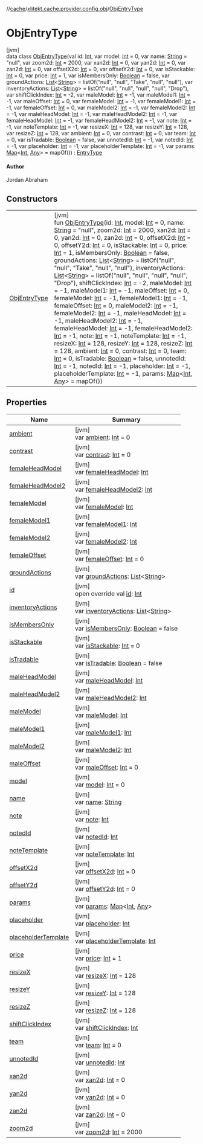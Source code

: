 //[cache](../../../index.md)/[xlitekt.cache.provider.config.obj](../index.md)/[ObjEntryType](index.md)

# ObjEntryType

[jvm]\
data class [ObjEntryType](index.md)(val id: [Int](https://kotlinlang.org/api/latest/jvm/stdlib/kotlin/-int/index.html), var model: [Int](https://kotlinlang.org/api/latest/jvm/stdlib/kotlin/-int/index.html) = 0, var name: [String](https://kotlinlang.org/api/latest/jvm/stdlib/kotlin/-string/index.html) = &quot;null&quot;, var zoom2d: [Int](https://kotlinlang.org/api/latest/jvm/stdlib/kotlin/-int/index.html) = 2000, var xan2d: [Int](https://kotlinlang.org/api/latest/jvm/stdlib/kotlin/-int/index.html) = 0, var yan2d: [Int](https://kotlinlang.org/api/latest/jvm/stdlib/kotlin/-int/index.html) = 0, var zan2d: [Int](https://kotlinlang.org/api/latest/jvm/stdlib/kotlin/-int/index.html) = 0, var offsetX2d: [Int](https://kotlinlang.org/api/latest/jvm/stdlib/kotlin/-int/index.html) = 0, var offsetY2d: [Int](https://kotlinlang.org/api/latest/jvm/stdlib/kotlin/-int/index.html) = 0, var isStackable: [Int](https://kotlinlang.org/api/latest/jvm/stdlib/kotlin/-int/index.html) = 0, var price: [Int](https://kotlinlang.org/api/latest/jvm/stdlib/kotlin/-int/index.html) = 1, var isMembersOnly: [Boolean](https://kotlinlang.org/api/latest/jvm/stdlib/kotlin/-boolean/index.html) = false, var groundActions: [List](https://kotlinlang.org/api/latest/jvm/stdlib/kotlin.collections/-list/index.html)&lt;[String](https://kotlinlang.org/api/latest/jvm/stdlib/kotlin/-string/index.html)&gt; = listOf(&quot;null&quot;, &quot;null&quot;, &quot;Take&quot;, &quot;null&quot;, &quot;null&quot;), var inventoryActions: [List](https://kotlinlang.org/api/latest/jvm/stdlib/kotlin.collections/-list/index.html)&lt;[String](https://kotlinlang.org/api/latest/jvm/stdlib/kotlin/-string/index.html)&gt; = listOf(&quot;null&quot;, &quot;null&quot;, &quot;null&quot;, &quot;null&quot;, &quot;Drop&quot;), var shiftClickIndex: [Int](https://kotlinlang.org/api/latest/jvm/stdlib/kotlin/-int/index.html) = -2, var maleModel: [Int](https://kotlinlang.org/api/latest/jvm/stdlib/kotlin/-int/index.html) = -1, var maleModel1: [Int](https://kotlinlang.org/api/latest/jvm/stdlib/kotlin/-int/index.html) = -1, var maleOffset: [Int](https://kotlinlang.org/api/latest/jvm/stdlib/kotlin/-int/index.html) = 0, var femaleModel: [Int](https://kotlinlang.org/api/latest/jvm/stdlib/kotlin/-int/index.html) = -1, var femaleModel1: [Int](https://kotlinlang.org/api/latest/jvm/stdlib/kotlin/-int/index.html) = -1, var femaleOffset: [Int](https://kotlinlang.org/api/latest/jvm/stdlib/kotlin/-int/index.html) = 0, var maleModel2: [Int](https://kotlinlang.org/api/latest/jvm/stdlib/kotlin/-int/index.html) = -1, var femaleModel2: [Int](https://kotlinlang.org/api/latest/jvm/stdlib/kotlin/-int/index.html) = -1, var maleHeadModel: [Int](https://kotlinlang.org/api/latest/jvm/stdlib/kotlin/-int/index.html) = -1, var maleHeadModel2: [Int](https://kotlinlang.org/api/latest/jvm/stdlib/kotlin/-int/index.html) = -1, var femaleHeadModel: [Int](https://kotlinlang.org/api/latest/jvm/stdlib/kotlin/-int/index.html) = -1, var femaleHeadModel2: [Int](https://kotlinlang.org/api/latest/jvm/stdlib/kotlin/-int/index.html) = -1, var note: [Int](https://kotlinlang.org/api/latest/jvm/stdlib/kotlin/-int/index.html) = -1, var noteTemplate: [Int](https://kotlinlang.org/api/latest/jvm/stdlib/kotlin/-int/index.html) = -1, var resizeX: [Int](https://kotlinlang.org/api/latest/jvm/stdlib/kotlin/-int/index.html) = 128, var resizeY: [Int](https://kotlinlang.org/api/latest/jvm/stdlib/kotlin/-int/index.html) = 128, var resizeZ: [Int](https://kotlinlang.org/api/latest/jvm/stdlib/kotlin/-int/index.html) = 128, var ambient: [Int](https://kotlinlang.org/api/latest/jvm/stdlib/kotlin/-int/index.html) = 0, var contrast: [Int](https://kotlinlang.org/api/latest/jvm/stdlib/kotlin/-int/index.html) = 0, var team: [Int](https://kotlinlang.org/api/latest/jvm/stdlib/kotlin/-int/index.html) = 0, var isTradable: [Boolean](https://kotlinlang.org/api/latest/jvm/stdlib/kotlin/-boolean/index.html) = false, var unnotedId: [Int](https://kotlinlang.org/api/latest/jvm/stdlib/kotlin/-int/index.html) = -1, var notedId: [Int](https://kotlinlang.org/api/latest/jvm/stdlib/kotlin/-int/index.html) = -1, var placeholder: [Int](https://kotlinlang.org/api/latest/jvm/stdlib/kotlin/-int/index.html) = -1, var placeholderTemplate: [Int](https://kotlinlang.org/api/latest/jvm/stdlib/kotlin/-int/index.html) = -1, var params: [Map](https://kotlinlang.org/api/latest/jvm/stdlib/kotlin.collections/-map/index.html)&lt;[Int](https://kotlinlang.org/api/latest/jvm/stdlib/kotlin/-int/index.html), [Any](https://kotlinlang.org/api/latest/jvm/stdlib/kotlin/-any/index.html)&gt; = mapOf()) : [EntryType](../../xlitekt.cache.provider/-entry-type/index.md)

#### Author

Jordan Abraham

## Constructors

| | |
|---|---|
| [ObjEntryType](-obj-entry-type.md) | [jvm]<br>fun [ObjEntryType](-obj-entry-type.md)(id: [Int](https://kotlinlang.org/api/latest/jvm/stdlib/kotlin/-int/index.html), model: [Int](https://kotlinlang.org/api/latest/jvm/stdlib/kotlin/-int/index.html) = 0, name: [String](https://kotlinlang.org/api/latest/jvm/stdlib/kotlin/-string/index.html) = &quot;null&quot;, zoom2d: [Int](https://kotlinlang.org/api/latest/jvm/stdlib/kotlin/-int/index.html) = 2000, xan2d: [Int](https://kotlinlang.org/api/latest/jvm/stdlib/kotlin/-int/index.html) = 0, yan2d: [Int](https://kotlinlang.org/api/latest/jvm/stdlib/kotlin/-int/index.html) = 0, zan2d: [Int](https://kotlinlang.org/api/latest/jvm/stdlib/kotlin/-int/index.html) = 0, offsetX2d: [Int](https://kotlinlang.org/api/latest/jvm/stdlib/kotlin/-int/index.html) = 0, offsetY2d: [Int](https://kotlinlang.org/api/latest/jvm/stdlib/kotlin/-int/index.html) = 0, isStackable: [Int](https://kotlinlang.org/api/latest/jvm/stdlib/kotlin/-int/index.html) = 0, price: [Int](https://kotlinlang.org/api/latest/jvm/stdlib/kotlin/-int/index.html) = 1, isMembersOnly: [Boolean](https://kotlinlang.org/api/latest/jvm/stdlib/kotlin/-boolean/index.html) = false, groundActions: [List](https://kotlinlang.org/api/latest/jvm/stdlib/kotlin.collections/-list/index.html)&lt;[String](https://kotlinlang.org/api/latest/jvm/stdlib/kotlin/-string/index.html)&gt; = listOf(&quot;null&quot;, &quot;null&quot;, &quot;Take&quot;, &quot;null&quot;, &quot;null&quot;), inventoryActions: [List](https://kotlinlang.org/api/latest/jvm/stdlib/kotlin.collections/-list/index.html)&lt;[String](https://kotlinlang.org/api/latest/jvm/stdlib/kotlin/-string/index.html)&gt; = listOf(&quot;null&quot;, &quot;null&quot;, &quot;null&quot;, &quot;null&quot;, &quot;Drop&quot;), shiftClickIndex: [Int](https://kotlinlang.org/api/latest/jvm/stdlib/kotlin/-int/index.html) = -2, maleModel: [Int](https://kotlinlang.org/api/latest/jvm/stdlib/kotlin/-int/index.html) = -1, maleModel1: [Int](https://kotlinlang.org/api/latest/jvm/stdlib/kotlin/-int/index.html) = -1, maleOffset: [Int](https://kotlinlang.org/api/latest/jvm/stdlib/kotlin/-int/index.html) = 0, femaleModel: [Int](https://kotlinlang.org/api/latest/jvm/stdlib/kotlin/-int/index.html) = -1, femaleModel1: [Int](https://kotlinlang.org/api/latest/jvm/stdlib/kotlin/-int/index.html) = -1, femaleOffset: [Int](https://kotlinlang.org/api/latest/jvm/stdlib/kotlin/-int/index.html) = 0, maleModel2: [Int](https://kotlinlang.org/api/latest/jvm/stdlib/kotlin/-int/index.html) = -1, femaleModel2: [Int](https://kotlinlang.org/api/latest/jvm/stdlib/kotlin/-int/index.html) = -1, maleHeadModel: [Int](https://kotlinlang.org/api/latest/jvm/stdlib/kotlin/-int/index.html) = -1, maleHeadModel2: [Int](https://kotlinlang.org/api/latest/jvm/stdlib/kotlin/-int/index.html) = -1, femaleHeadModel: [Int](https://kotlinlang.org/api/latest/jvm/stdlib/kotlin/-int/index.html) = -1, femaleHeadModel2: [Int](https://kotlinlang.org/api/latest/jvm/stdlib/kotlin/-int/index.html) = -1, note: [Int](https://kotlinlang.org/api/latest/jvm/stdlib/kotlin/-int/index.html) = -1, noteTemplate: [Int](https://kotlinlang.org/api/latest/jvm/stdlib/kotlin/-int/index.html) = -1, resizeX: [Int](https://kotlinlang.org/api/latest/jvm/stdlib/kotlin/-int/index.html) = 128, resizeY: [Int](https://kotlinlang.org/api/latest/jvm/stdlib/kotlin/-int/index.html) = 128, resizeZ: [Int](https://kotlinlang.org/api/latest/jvm/stdlib/kotlin/-int/index.html) = 128, ambient: [Int](https://kotlinlang.org/api/latest/jvm/stdlib/kotlin/-int/index.html) = 0, contrast: [Int](https://kotlinlang.org/api/latest/jvm/stdlib/kotlin/-int/index.html) = 0, team: [Int](https://kotlinlang.org/api/latest/jvm/stdlib/kotlin/-int/index.html) = 0, isTradable: [Boolean](https://kotlinlang.org/api/latest/jvm/stdlib/kotlin/-boolean/index.html) = false, unnotedId: [Int](https://kotlinlang.org/api/latest/jvm/stdlib/kotlin/-int/index.html) = -1, notedId: [Int](https://kotlinlang.org/api/latest/jvm/stdlib/kotlin/-int/index.html) = -1, placeholder: [Int](https://kotlinlang.org/api/latest/jvm/stdlib/kotlin/-int/index.html) = -1, placeholderTemplate: [Int](https://kotlinlang.org/api/latest/jvm/stdlib/kotlin/-int/index.html) = -1, params: [Map](https://kotlinlang.org/api/latest/jvm/stdlib/kotlin.collections/-map/index.html)&lt;[Int](https://kotlinlang.org/api/latest/jvm/stdlib/kotlin/-int/index.html), [Any](https://kotlinlang.org/api/latest/jvm/stdlib/kotlin/-any/index.html)&gt; = mapOf()) |

## Properties

| Name | Summary |
|---|---|
| [ambient](ambient.md) | [jvm]<br>var [ambient](ambient.md): [Int](https://kotlinlang.org/api/latest/jvm/stdlib/kotlin/-int/index.html) = 0 |
| [contrast](contrast.md) | [jvm]<br>var [contrast](contrast.md): [Int](https://kotlinlang.org/api/latest/jvm/stdlib/kotlin/-int/index.html) = 0 |
| [femaleHeadModel](female-head-model.md) | [jvm]<br>var [femaleHeadModel](female-head-model.md): [Int](https://kotlinlang.org/api/latest/jvm/stdlib/kotlin/-int/index.html) |
| [femaleHeadModel2](female-head-model2.md) | [jvm]<br>var [femaleHeadModel2](female-head-model2.md): [Int](https://kotlinlang.org/api/latest/jvm/stdlib/kotlin/-int/index.html) |
| [femaleModel](female-model.md) | [jvm]<br>var [femaleModel](female-model.md): [Int](https://kotlinlang.org/api/latest/jvm/stdlib/kotlin/-int/index.html) |
| [femaleModel1](female-model1.md) | [jvm]<br>var [femaleModel1](female-model1.md): [Int](https://kotlinlang.org/api/latest/jvm/stdlib/kotlin/-int/index.html) |
| [femaleModel2](female-model2.md) | [jvm]<br>var [femaleModel2](female-model2.md): [Int](https://kotlinlang.org/api/latest/jvm/stdlib/kotlin/-int/index.html) |
| [femaleOffset](female-offset.md) | [jvm]<br>var [femaleOffset](female-offset.md): [Int](https://kotlinlang.org/api/latest/jvm/stdlib/kotlin/-int/index.html) = 0 |
| [groundActions](ground-actions.md) | [jvm]<br>var [groundActions](ground-actions.md): [List](https://kotlinlang.org/api/latest/jvm/stdlib/kotlin.collections/-list/index.html)&lt;[String](https://kotlinlang.org/api/latest/jvm/stdlib/kotlin/-string/index.html)&gt; |
| [id](id.md) | [jvm]<br>open override val [id](id.md): [Int](https://kotlinlang.org/api/latest/jvm/stdlib/kotlin/-int/index.html) |
| [inventoryActions](inventory-actions.md) | [jvm]<br>var [inventoryActions](inventory-actions.md): [List](https://kotlinlang.org/api/latest/jvm/stdlib/kotlin.collections/-list/index.html)&lt;[String](https://kotlinlang.org/api/latest/jvm/stdlib/kotlin/-string/index.html)&gt; |
| [isMembersOnly](is-members-only.md) | [jvm]<br>var [isMembersOnly](is-members-only.md): [Boolean](https://kotlinlang.org/api/latest/jvm/stdlib/kotlin/-boolean/index.html) = false |
| [isStackable](is-stackable.md) | [jvm]<br>var [isStackable](is-stackable.md): [Int](https://kotlinlang.org/api/latest/jvm/stdlib/kotlin/-int/index.html) = 0 |
| [isTradable](is-tradable.md) | [jvm]<br>var [isTradable](is-tradable.md): [Boolean](https://kotlinlang.org/api/latest/jvm/stdlib/kotlin/-boolean/index.html) = false |
| [maleHeadModel](male-head-model.md) | [jvm]<br>var [maleHeadModel](male-head-model.md): [Int](https://kotlinlang.org/api/latest/jvm/stdlib/kotlin/-int/index.html) |
| [maleHeadModel2](male-head-model2.md) | [jvm]<br>var [maleHeadModel2](male-head-model2.md): [Int](https://kotlinlang.org/api/latest/jvm/stdlib/kotlin/-int/index.html) |
| [maleModel](male-model.md) | [jvm]<br>var [maleModel](male-model.md): [Int](https://kotlinlang.org/api/latest/jvm/stdlib/kotlin/-int/index.html) |
| [maleModel1](male-model1.md) | [jvm]<br>var [maleModel1](male-model1.md): [Int](https://kotlinlang.org/api/latest/jvm/stdlib/kotlin/-int/index.html) |
| [maleModel2](male-model2.md) | [jvm]<br>var [maleModel2](male-model2.md): [Int](https://kotlinlang.org/api/latest/jvm/stdlib/kotlin/-int/index.html) |
| [maleOffset](male-offset.md) | [jvm]<br>var [maleOffset](male-offset.md): [Int](https://kotlinlang.org/api/latest/jvm/stdlib/kotlin/-int/index.html) = 0 |
| [model](model.md) | [jvm]<br>var [model](model.md): [Int](https://kotlinlang.org/api/latest/jvm/stdlib/kotlin/-int/index.html) = 0 |
| [name](name.md) | [jvm]<br>var [name](name.md): [String](https://kotlinlang.org/api/latest/jvm/stdlib/kotlin/-string/index.html) |
| [note](note.md) | [jvm]<br>var [note](note.md): [Int](https://kotlinlang.org/api/latest/jvm/stdlib/kotlin/-int/index.html) |
| [notedId](noted-id.md) | [jvm]<br>var [notedId](noted-id.md): [Int](https://kotlinlang.org/api/latest/jvm/stdlib/kotlin/-int/index.html) |
| [noteTemplate](note-template.md) | [jvm]<br>var [noteTemplate](note-template.md): [Int](https://kotlinlang.org/api/latest/jvm/stdlib/kotlin/-int/index.html) |
| [offsetX2d](offset-x2d.md) | [jvm]<br>var [offsetX2d](offset-x2d.md): [Int](https://kotlinlang.org/api/latest/jvm/stdlib/kotlin/-int/index.html) = 0 |
| [offsetY2d](offset-y2d.md) | [jvm]<br>var [offsetY2d](offset-y2d.md): [Int](https://kotlinlang.org/api/latest/jvm/stdlib/kotlin/-int/index.html) = 0 |
| [params](params.md) | [jvm]<br>var [params](params.md): [Map](https://kotlinlang.org/api/latest/jvm/stdlib/kotlin.collections/-map/index.html)&lt;[Int](https://kotlinlang.org/api/latest/jvm/stdlib/kotlin/-int/index.html), [Any](https://kotlinlang.org/api/latest/jvm/stdlib/kotlin/-any/index.html)&gt; |
| [placeholder](placeholder.md) | [jvm]<br>var [placeholder](placeholder.md): [Int](https://kotlinlang.org/api/latest/jvm/stdlib/kotlin/-int/index.html) |
| [placeholderTemplate](placeholder-template.md) | [jvm]<br>var [placeholderTemplate](placeholder-template.md): [Int](https://kotlinlang.org/api/latest/jvm/stdlib/kotlin/-int/index.html) |
| [price](price.md) | [jvm]<br>var [price](price.md): [Int](https://kotlinlang.org/api/latest/jvm/stdlib/kotlin/-int/index.html) = 1 |
| [resizeX](resize-x.md) | [jvm]<br>var [resizeX](resize-x.md): [Int](https://kotlinlang.org/api/latest/jvm/stdlib/kotlin/-int/index.html) = 128 |
| [resizeY](resize-y.md) | [jvm]<br>var [resizeY](resize-y.md): [Int](https://kotlinlang.org/api/latest/jvm/stdlib/kotlin/-int/index.html) = 128 |
| [resizeZ](resize-z.md) | [jvm]<br>var [resizeZ](resize-z.md): [Int](https://kotlinlang.org/api/latest/jvm/stdlib/kotlin/-int/index.html) = 128 |
| [shiftClickIndex](shift-click-index.md) | [jvm]<br>var [shiftClickIndex](shift-click-index.md): [Int](https://kotlinlang.org/api/latest/jvm/stdlib/kotlin/-int/index.html) |
| [team](team.md) | [jvm]<br>var [team](team.md): [Int](https://kotlinlang.org/api/latest/jvm/stdlib/kotlin/-int/index.html) = 0 |
| [unnotedId](unnoted-id.md) | [jvm]<br>var [unnotedId](unnoted-id.md): [Int](https://kotlinlang.org/api/latest/jvm/stdlib/kotlin/-int/index.html) |
| [xan2d](xan2d.md) | [jvm]<br>var [xan2d](xan2d.md): [Int](https://kotlinlang.org/api/latest/jvm/stdlib/kotlin/-int/index.html) = 0 |
| [yan2d](yan2d.md) | [jvm]<br>var [yan2d](yan2d.md): [Int](https://kotlinlang.org/api/latest/jvm/stdlib/kotlin/-int/index.html) = 0 |
| [zan2d](zan2d.md) | [jvm]<br>var [zan2d](zan2d.md): [Int](https://kotlinlang.org/api/latest/jvm/stdlib/kotlin/-int/index.html) = 0 |
| [zoom2d](zoom2d.md) | [jvm]<br>var [zoom2d](zoom2d.md): [Int](https://kotlinlang.org/api/latest/jvm/stdlib/kotlin/-int/index.html) = 2000 |
